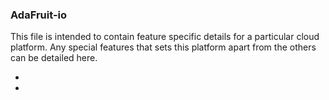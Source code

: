 
### AdaFruit-io
This file is intended to contain feature specific details for a particular cloud platform.
Any special features that sets this platform apart from the others can be detailed here.  

*  
*  
